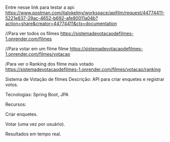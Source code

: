 Entre nesse link para testar a api: 
https://www.postman.com/italokelmy/workspace/apifilm/request/44774411-5221e837-29ac-4652-b692-afe80011a04b?action=share&creator=44774411&ctx=documentation

//Para ver todos os filmes
https://sistemadevotacaodefilmes-1.onrender.com/filmes

//Para votar em um filme filme
https://sistemadevotacaodefilmes-1.onrender.com/filmes/votacao

/Para ver o Ranking dos filme mais votado
https://sistemadevotacaodefilmes-1.onrender.com/filmes/votacao/ranking

Sistema de Votação de filmes
Descrição: API para criar enquetes e registrar votos.

Tecnologias: Spring Boot, JPA

Recursos:

Criar enquetes.

Votar (uma vez por usuário).

Resultados em tempo real.

